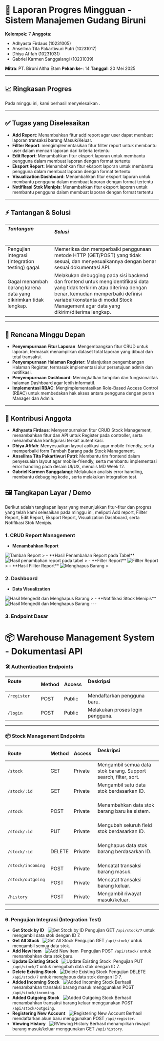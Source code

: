 # 📌 Laporan Progres Mingguan - **Sistem Manajemen Gudang Biruni**

**Kelompok**: 7
**Anggota**:
- Adhyasta Firdaus (10231005)
- Ansellma Tita Pakartiwuri Putri (10231017)
- Dhiya Afifah (10231031)
- Gabriel Karmen Sanggalangi (10231039)

**Mitra**: PT. Biruni Altha Etam
**Pekan ke-**: 14
**Tanggal**: 20 Mei 2025

---

## 📈 Ringkasan Progres

Pada minggu ini, kami berhasil menyelesaikan .

---

## ✅ Tugas yang Diselesaikan

* **Add Report**: Menambahkan fitur add report agar user dapat membuat laporan transaksi barang Masuk/Keluar.
* **Fillter Report**:  mengimplementasikan fitur fillter report untuk membantu user dalam mencari laporan dari kriteria tertentu
* **Edit Report**: Menambahkan fitur eksport laporan untuk membantu pengguna dalam membuat laporan dengan format tertentu
* **Eksport Report**: Menambahkan fitur eksport laporan untuk membantu pengguna dalam membuat laporan dengan format tertentu
* **Visualization Dashboard**: Menambahkan fitur eksport laporan untuk membantu pengguna dalam membuat laporan dengan format tertentu
* **Notifikasi Stok Menipis**: Menambahkan fitur eksport laporan untuk membantu pengguna dalam membuat laporan dengan format tertentu


---

## ⚡ Tantangan & Solusi

| *Tantangan*                                                      | *Solusi*                                                                                             |
| :----------------------------------------------------------------- | :--------------------------------------------------------------------------------------------------------- |
| Pengujian integrasi (integration testing) gagal.                   | Memeriksa dan memperbaiki penggunaan metode HTTP (GET/POST) yang tidak sesuai, dan menyesuaikannya dengan benar sesuai dokumentasi API. |
| Gagal menambah barang karena data yang dikirimkan tidak lengkap. | Melakukan debugging pada sisi backend dan frontend untuk mengidentifikasi data yang tidak terkirim atau diterima dengan benar, kemudian memperbaiki definisi variabel/konstanta di modul Stock Management agar data yang dikirim/diterima lengkap. |

---

## 📅 Rencana Minggu Depan

* **Penyempurnaan Fitur Laporan**: Mengembangkan fitur CRUD untuk laporan, termasuk menampilkan dataset total laporan yang dibuat dan total transaksi.
* **Penyempurnaan Halaman Register**: Melanjutkan pengembangan Halaman Register, termasuk implementasi alur persetujuan admin dan notifikasi.
* **Penyempurnaan Dashboard**: Meningkatkan tampilan dan fungsionalitas halaman Dashboard agar lebih informatif.
* **Implementasi RBAC**: Mengimplementasikan Role-Based Access Control (RBAC) untuk membedakan hak akses antara pengguna dengan peran Manager dan Admin.

---

## 🤝 Kontribusi Anggota

* **Adhyasta Firdaus**: Menyempurnakan fitur CRUD Stock Management, menambahkan fitur dan API untuk Register pada controller, serta menambahkan konfigurasi terkait autentikasi.
* **Dhiya Afifah**: Menyesuaikan layout aplikasi agar mobile-friendly, serta memperbaiki form Tambah Barang pada Stock Management.
* **Ansellma Tita Pakartiwuri Putri**: Membantu tim frontend dalam penyesuaian layout agar mobile-friendly, serta membantu implementasi error handling pada desain UI/UX, menulis MD Week 12.
* **Gabriel Karmen Sanggalangi**: Melakukan analisis error handling, membantu debugging kode , serta melakukan integration test.

## 🖼️ Tangkapan Layar / Demo

Berikut adalah tangkapan layar yang menunjukkan fitur-fitur dan progres yang telah kami selesaikan pada minggu ini, meliputi Add report, Fillter Report, Edit Report, Eksport Report, Visualization Dashboard, serta Notifikasi Stok Menipis.

### 1. CRUD Report Management
- **Menambahkan Report**
<img src="2.png" alt="Tambah Report">
>
- **Hasil Penambahan Report pada Tabel**
<img src="3.png" alt="Hasil penambahan report pada tabel">
>
- **Filter Report**
<img src="4.png" alt="Fillter Report">
>
- **Hasil Fillter Report**
<img src="5.png" alt="Menghapus Barang">
>


### 2. Dashboard
- **Data Visualization**
<img src="6.png" alt="Hasil Mengedit dan Menghapus Barang">
>
- **Notifikasi Stock Menipis**
<img src="6.png" alt="Hasil Mengedit dan Menghapus Barang">
---


### 3. Endpoint Dasar

# 📦 Warehouse Management System - Dokumentasi API

### 🛠️ Authentication Endpoints
| Route             | Method | Access  | Deskripsi                                     |
| :---------------- | :----- | :------ | :-------------------------------------------- |
| `/register`       | POST   | Public  | Mendaftarkan pengguna baru.                  |
| `/login`          | POST   | Public  | Melakukan proses login pengguna.            |

---

### 📦 Stock Management Endpoints
| Route               | Method | Access  | Deskripsi                                           |
| :------------------ | :----- | :------ | :---------------------------------------------------- |
| `/stock`            | GET    | Private | Mengambil semua data stok barang. Support search, filter, sort. |
| `/stock/:id`        | GET    | Private | Mengambil satu data stok berdasarkan ID.              |
| `/stock`            | POST   | Private | Menambahkan data stok barang baru ke sistem.          |
| `/stock/:id`        | PUT    | Private | Mengubah seluruh field stok berdasarkan ID.           |
| `/stock/:id`        | DELETE | Private | Menghapus data stok barang berdasarkan ID.             |
| `/stock/incoming`   | POST   | Private | Mencatat transaksi barang masuk.                      |
| `/stock/outgoing`   | POST   | Private | Mencatat transaksi barang keluar.               
| `/history`   | POST   | Private | Mengambil riwayat masuk/keluar.                     |

---

### 6. Pengujian Integrasi (Integration Test)

- **Get Stock by ID**
  <img src="getstockbyid.jpg" alt="Get Stock by ID">
Pengujian GET `/api/stock/7` untuk mengambil data stok dengan ID 7.
- **Get All Stock**
  <img src="getallstock.jpg" alt="Get All Stock">
Pengujian GET `/api/stock/` untuk mengambil semua data stok.
- **Add New Item**
  <img src="createstock.jpg" alt="Add New Item">
 Pengujian POST `/api/stock/` untuk menambahkan data stok baru.
- **Update Existing Stock**
  <img src="updatestock.jpg" alt="Update Existing Stock">
 Pengujian PUT `/api/stock/7` untuk mengubah data stok dengan ID 7.
- **Delete Existing Stock**
  <img src="deletestock.jpg" alt="Delete Existing Stock">
Pengujian DELETE `/api/stock/7` untuk menghapus data stok dengan ID 7.
- **Added Incoming Stock**
  <img src="incoming.jpg" alt="Added Incoming Stock">
Berhasil menambahkan transaksi barang masuk menggunakan POST `/api/stock/incoming`.
- **Added Outgoing Stock**
  <img src="outgoing.jpg" alt="Added Outgoing Stock">
Berhasil menambahkan transaksi barang keluar menggunakan POST `/api/stock/outgoing`.
- **Registering New Account**
  <img src="register.jpg" alt="Registering New Account">
Berhasil mendaftarkan akun baru menggunakan POST `/api/register`.
- **Viewing History**
  <img src="gethistory.jpg" alt="RViewing History">
Berhasil menampilkan riwayat barang masuk/keluar menggunakan GET `/api/history`.

---